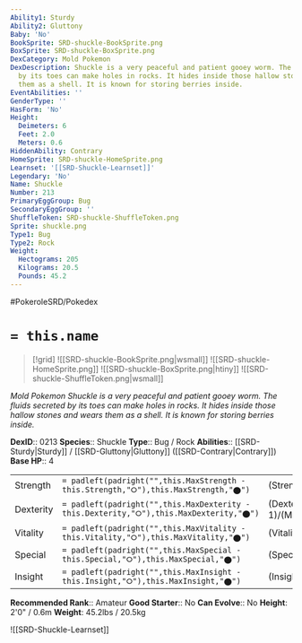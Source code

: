 ```yaml
---
Ability1: Sturdy
Ability2: Gluttony
Baby: 'No'
BookSprite: SRD-shuckle-BookSprite.png
BoxSprite: SRD-shuckle-BoxSprite.png
DexCategory: Mold Pokemon
DexDescription: Shuckle is a very peaceful and patient gooey worm. The fluids secreted
  by its toes can make holes in rocks. It hides inside those hallow stones and wears
  them as a shell. It is known for storing berries inside.
EventAbilities: ''
GenderType: ''
HasForm: 'No'
Height:
  Deimeters: 6
  Feet: 2.0
  Meters: 0.6
HiddenAbility: Contrary
HomeSprite: SRD-shuckle-HomeSprite.png
Learnset: '[[SRD-Shuckle-Learnset]]'
Legendary: 'No'
Name: Shuckle
Number: 213
PrimaryEggGroup: Bug
SecondaryEggGroup: ''
ShuffleToken: SRD-shuckle-ShuffleToken.png
Sprite: shuckle.png
Type1: Bug
Type2: Rock
Weight:
  Hectograms: 205
  Kilograms: 20.5
  Pounds: 45.2
---
```


#PokeroleSRD/Pokedex

# `= this.name`

> [!grid]
> ![[SRD-shuckle-BookSprite.png|wsmall]]
> ![[SRD-shuckle-HomeSprite.png]]
> ![[SRD-shuckle-BoxSprite.png|htiny]]
> ![[SRD-shuckle-ShuffleToken.png|wsmall]]


*Mold Pokemon*
*Shuckle is a very peaceful and patient gooey worm. The fluids secreted by its toes can make holes in rocks. It hides inside those hallow stones and wears them as a shell. It is known for storing berries inside.*

**DexID**:: 0213
**Species**:: Shuckle
**Type**:: Bug / Rock
**Abilities**:: [[SRD-Sturdy|Sturdy]] / [[SRD-Gluttony|Gluttony]] ([[SRD-Contrary|Contrary]])
**Base HP**:: 4

|           |                                                                                        |                                          |
| --------- | -------------------------------------------------------------------------------------- | ---------------------------------------- |
| Strength  | `= padleft(padright("",this.MaxStrength - this.Strength,"⭘"),this.MaxStrength,"⬤")`    | (Strength::1)/(MaxStrength::2)   |
| Dexterity | `= padleft(padright("",this.MaxDexterity - this.Dexterity,"⭘"),this.MaxDexterity,"⬤")` | (Dexterity:: 1)/(MaxDexterity::2) |
| Vitality  | `= padleft(padright("",this.MaxVitality - this.Vitality,"⭘"),this.MaxVitality,"⬤")`    | (Vitality::5)/(MaxVitality::10)   |
| Special   | `= padleft(padright("",this.MaxSpecial - this.Special,"⭘"),this.MaxSpecial,"⬤")`       | (Special::1)/(MaxSpecial::2)     |
| Insight   | `= padleft(padright("",this.MaxInsight - this.Insight,"⭘"),this.MaxInsight,"⬤")`       | (Insight::5)/(MaxInsight::10)     |


**Recommended Rank**:: Amateur
**Good Starter**:: No
**Can Evolve**:: No
**Height**: 2'0" / 0.6m
**Weight**: 45.2lbs / 20.5kg

![[SRD-Shuckle-Learnset]]